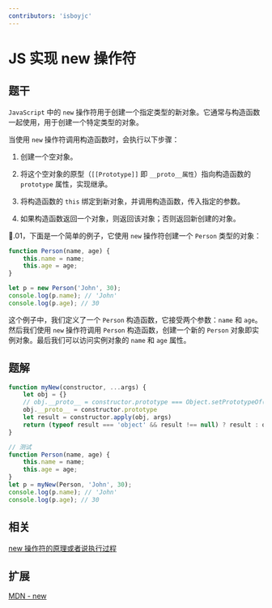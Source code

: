 ```yaml
---
contributors: 'isboyjc'
---
```


# JS 实现 new 操作符


## 题干

`JavaScript` 中的 `new` 操作符用于创建一个指定类型的新对象。它通常与构造函数一起使用，用于创建一个特定类型的对象。

当使用 `new` 操作符调用构造函数时，会执行以下步骤：

1. 创建一个空对象。

2. 将这个空对象的原型（`[[Prototype]]` 即 `__proto__属性`）指向构造函数的 `prototype` 属性，实现继承。

3. 将构造函数的 `this` 绑定到新对象，并调用构造函数，传入指定的参数。

4. 如果构造函数返回一个对象，则返回该对象；否则返回新创建的对象。

🌰.01，下面是一个简单的例子，它使用 `new` 操作符创建一个 `Person` 类型的对象：

```js
function Person(name, age) {
    this.name = name;
    this.age = age;
}

let p = new Person('John', 30);
console.log(p.name); // 'John'
console.log(p.age); // 30
```
这个例子中，我们定义了一个 `Person` 构造函数，它接受两个参数：`name` 和 `age`。然后我们使用 `new` 操作符调用 `Person` 构造函数，创建一个新的 `Person` 对象即实例对象。最后我们可以访问实例对象的 `name` 和 `age` 属性。



## 题解

<!-- ::: details 点我查看题解 -->

```js
function myNew(constructor, ...args) {
    let obj = {}
    // obj.__proto__ = constructor.prototype === Object.setPrototypeOf(obj, constructor.prototype)
    obj.__proto__ = constructor.prototype
    let result = constructor.apply(obj, args)
    return (typeof result === 'object' && result !== null) ? result : obj
}

// 测试
function Person(name, age) {
    this.name = name;
    this.age = age;
}
let p = myNew(Person, 'John', 30);
console.log(p.name); // 'John'
console.log(p.age); // 30
```

<!-- ::: -->


## 相关

[new 操作符的原理或者说执行过程](../core/030object/030020_new.md)

## 扩展

[MDN - new](https://developer.mozilla.org/zh-CN/docs/Web/JavaScript/Reference/Operators/new)
